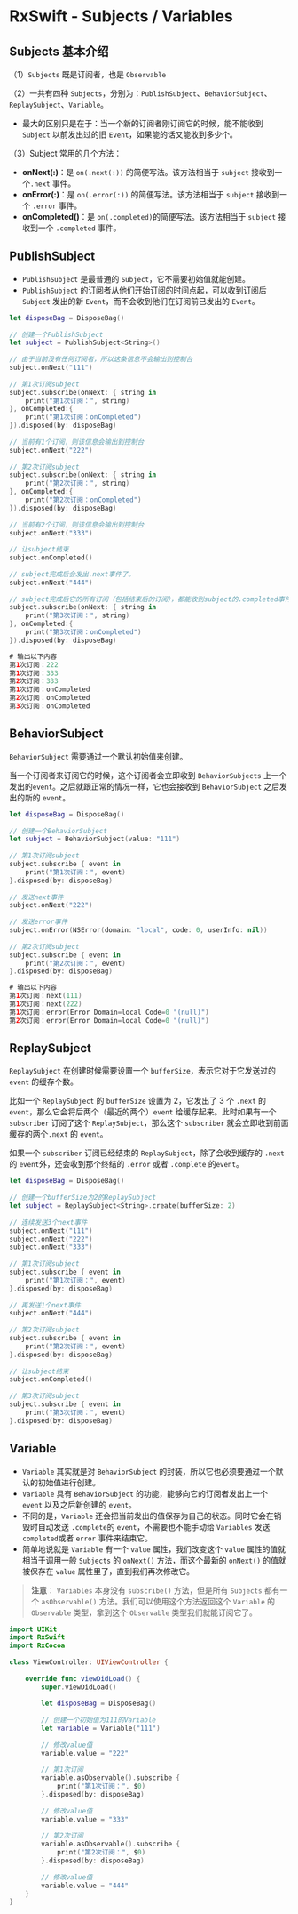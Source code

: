 # RxSwift - Subjects / Variables



## Subjects 基本介绍

（1）`Subjects` 既是订阅者，也是 `Observable`

（2）一共有四种 `Subjects`，分别为：`PublishSubject`、`BehaviorSubject`、`ReplaySubject`、`Variable`。

- 最大的区别只是在于：当一个新的订阅者刚订阅它的时候，能不能收到 `Subject` 以前发出过的旧 `Event`，如果能的话又能收到多少个。

（3）Subject 常用的几个方法：

- **onNext(:)**：是 `on(.next(:))` 的简便写法。该方法相当于 `subject` 接收到一个`.next` 事件。
- **onError(:)**：是 `on(.error(:))` 的简便写法。该方法相当于 `subject` 接收到一个 `.error` 事件。
- **onCompleted()**：是 `on(.completed)`的简便写法。该方法相当于 `subject` 接收到一个 `.completed` 事件。



## PublishSubject

- `PublishSubject` 是最普通的 `Subject`，它不需要初始值就能创建。
- `PublishSubject` 的订阅者从他们开始订阅的时间点起，可以收到订阅后 `Subject` 发出的新 `Event`，而不会收到他们在订阅前已发出的 `Event`。

```swift
let disposeBag = DisposeBag()
 
// 创建一个PublishSubject
let subject = PublishSubject<String>()
 
// 由于当前没有任何订阅者，所以这条信息不会输出到控制台
subject.onNext("111")
 
// 第1次订阅subject
subject.subscribe(onNext: { string in
    print("第1次订阅：", string)
}, onCompleted:{
    print("第1次订阅：onCompleted")
}).disposed(by: disposeBag)
 
// 当前有1个订阅，则该信息会输出到控制台
subject.onNext("222")
 
// 第2次订阅subject
subject.subscribe(onNext: { string in
    print("第2次订阅：", string)
}, onCompleted:{
    print("第2次订阅：onCompleted")
}).disposed(by: disposeBag)
 
// 当前有2个订阅，则该信息会输出到控制台
subject.onNext("333")
 
// 让subject结束
subject.onCompleted()
 
// subject完成后会发出.next事件了。
subject.onNext("444")
 
// subject完成后它的所有订阅（包括结束后的订阅），都能收到subject的.completed事件，
subject.subscribe(onNext: { string in
    print("第3次订阅：", string)
}, onCompleted:{
    print("第3次订阅：onCompleted")
}).disposed(by: disposeBag)

# 输出以下内容
第1次订阅：222
第1次订阅：333
第2次订阅：333
第1次订阅：onCompleted
第2次订阅：onCompleted
第3次订阅：onCompleted
```



## BehaviorSubject

`BehaviorSubject` 需要通过一个默认初始值来创建。

当一个订阅者来订阅它的时候，这个订阅者会立即收到 `BehaviorSubjects` 上一个发出的`event`。之后就跟正常的情况一样，它也会接收到 `BehaviorSubject` 之后发出的新的 `event`。

```swift
let disposeBag = DisposeBag()
 
// 创建一个BehaviorSubject
let subject = BehaviorSubject(value: "111")
 
// 第1次订阅subject
subject.subscribe { event in
    print("第1次订阅：", event)
}.disposed(by: disposeBag)
 
// 发送next事件
subject.onNext("222")
 
// 发送error事件
subject.onError(NSError(domain: "local", code: 0, userInfo: nil))
 
// 第2次订阅subject
subject.subscribe { event in
    print("第2次订阅：", event)
}.disposed(by: disposeBag)

# 输出以下内容
第1次订阅：next(111)
第1次订阅：next(222)
第1次订阅：error(Error Domain=local Code=0 "(null)")
第2次订阅：error(Error Domain=local Code=0 "(null)")
```



## ReplaySubject

`ReplaySubject` 在创建时候需要设置一个 `bufferSize`，表示它对于它发送过的 `event` 的缓存个数。

比如一个 `ReplaySubject` 的 `bufferSize` 设置为 2，它发出了 3 个 `.next` 的 `event`，那么它会将后两个（最近的两个）`event` 给缓存起来。此时如果有一个 `subscriber` 订阅了这个 `ReplaySubject`，那么这个 `subscriber` 就会立即收到前面缓存的两个`.next` 的 `event`。

如果一个 `subscriber` 订阅已经结束的 `ReplaySubject`，除了会收到缓存的 `.next` 的 `event`外，还会收到那个终结的 `.error` 或者 `.complete` 的`event`。

```swift
let disposeBag = DisposeBag()
 
// 创建一个bufferSize为2的ReplaySubject
let subject = ReplaySubject<String>.create(bufferSize: 2)
 
// 连续发送3个next事件
subject.onNext("111")
subject.onNext("222")
subject.onNext("333")
 
// 第1次订阅subject
subject.subscribe { event in
    print("第1次订阅：", event)
}.disposed(by: disposeBag)
 
// 再发送1个next事件
subject.onNext("444")
 
// 第2次订阅subject
subject.subscribe { event in
    print("第2次订阅：", event)
}.disposed(by: disposeBag)
 
// 让subject结束
subject.onCompleted()
 
// 第3次订阅subject
subject.subscribe { event in
    print("第3次订阅：", event)
}.disposed(by: disposeBag)
```



## Variable

- `Variable` 其实就是对 `BehaviorSubject` 的封装，所以它也必须要通过一个默认的初始值进行创建。
- `Variable` 具有 `BehaviorSubject` 的功能，能够向它的订阅者发出上一个 `event` 以及之后新创建的 `event`。
- 不同的是，`Variable` 还会把当前发出的值保存为自己的状态。同时它会在销毁时自动发送 `.complete`的 `event`，不需要也不能手动给 `Variables` 发送 `completed`或者 `error` 事件来结束它。
- 简单地说就是 `Variable` 有一个 `value` 属性，我们改变这个 `value` 属性的值就相当于调用一般 `Subjects` 的 `onNext()` 方法，而这个最新的 `onNext()` 的值就被保存在 `value` 属性里了，直到我们再次修改它。

> **注意**：
> `Variables` 本身没有 `subscribe()` 方法，但是所有 `Subjects` 都有一个 `asObservable()` 方法。我们可以使用这个方法返回这个 `Variable` 的 `Observable` 类型，拿到这个 `Observable` 类型我们就能订阅它了。

```swift
import UIKit
import RxSwift
import RxCocoa
 
class ViewController: UIViewController {
     
    override func viewDidLoad() {
        super.viewDidLoad()
 
        let disposeBag = DisposeBag()
         
        // 创建一个初始值为111的Variable
        let variable = Variable("111")
         
        // 修改value值
        variable.value = "222"
         
        // 第1次订阅
        variable.asObservable().subscribe {
            print("第1次订阅：", $0)
        }.disposed(by: disposeBag)
         
        // 修改value值
        variable.value = "333"
         
        // 第2次订阅
        variable.asObservable().subscribe {
            print("第2次订阅：", $0)
        }.disposed(by: disposeBag)
         
        // 修改value值
        variable.value = "444"
    }
}
```



















